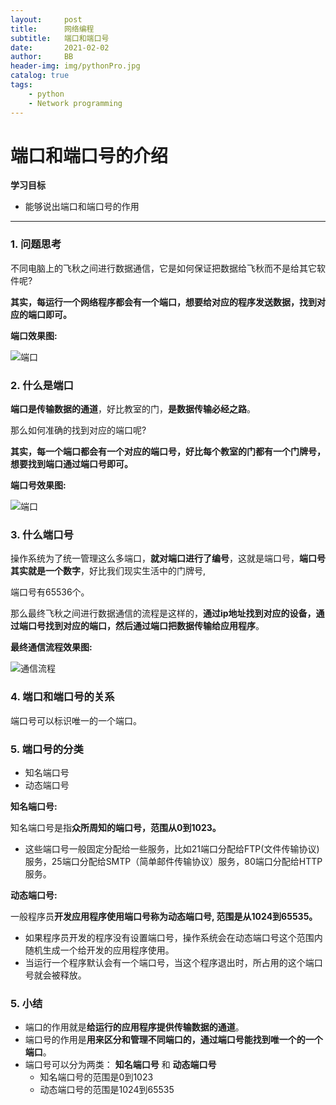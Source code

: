 ```yaml
---
layout:     post
title:      网络编程
subtitle:   端口和端口号
date:       2021-02-02
author:     BB
header-img: img/pythonPro.jpg
catalog: true
tags:
    - python
    - Network programming
---
```




端口和端口号的介绍
==================

**学习目标**

-   能够说出端口和端口号的作用

* * * * *

### 1. 问题思考 

不同电脑上的飞秋之间进行数据通信，它是如何保证把数据给飞秋而不是给其它软件呢?

**其实，每运行一个网络程序都会有一个端口，想要给对应的程序发送数据，找到对应的端口即可。**

**端口效果图:**

![端口](https://www.hualigs.cn/image/60b4c7e4cf86a.jpg)

### 2. 什么是端口 

**端口是传输数据的通道**，好比教室的门，**是数据传输必经之路**。

那么如何准确的找到对应的端口呢?

**其实，每一个端口都会有一个对应的端口号，好比每个教室的门都有一个门牌号，想要找到端口通过端口号即可。**

**端口号效果图:**

![端口](imgs/端口号.png)

### 3. 什么端口号 

操作系统为了统一管理这么多端口，**就对端口进行了编号**，这就是端口号，**端口号其实就是一个数字**，好比我们现实生活中的门牌号,

端口号有65536个。

那么最终飞秋之间进行数据通信的流程是这样的，**通过ip地址找到对应的设备，通过端口号找到对应的端口，然后通过端口把数据传输给应用程序**。

**最终通信流程效果图:**

![通信流程](https://www.hualigs.cn/image/60b4c7e4da45f.jpg)

### 4. 端口和端口号的关系 

端口号可以标识唯一的一个端口。

### 5. 端口号的分类 

-   知名端口号
-   动态端口号

**知名端口号:**

知名端口号是指**众所周知的端口号，范围从0到1023。**

-   这些端口号一般固定分配给一些服务，比如21端口分配给FTP(文件传输协议)服务，25端口分配给SMTP（简单邮件传输协议）服务，80端口分配给HTTP服务。

**动态端口号:**

一般程序员**开发应用程序使用端口号称为动态端口号,
范围是从1024到65535。**

-   如果程序员开发的程序没有设置端口号，操作系统会在动态端口号这个范围内随机生成一个给开发的应用程序使用。
-   当运行一个程序默认会有一个端口号，当这个程序退出时，所占用的这个端口号就会被释放。

### 5. 小结 

-   端口的作用就是**给运行的应用程序提供传输数据的通道**。
-   端口号的作用是**用来区分和管理不同端口的，通过端口号能找到唯一个的一个端口**。
-   端口号可以分为两类： **知名端口号** 和 **动态端口号**
    -   知名端口号的范围是0到1023
    -   动态端口号的范围是1024到65535

